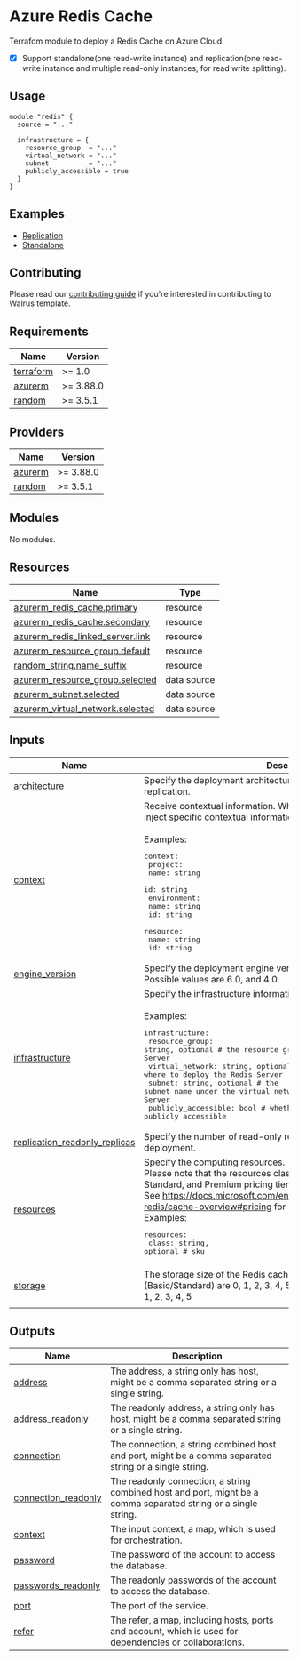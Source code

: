 # Azure Redis Cache

Terrafom module to deploy a Redis Cache on Azure Cloud.

- [x] Support standalone(one read-write instance) and replication(one read-write instance and multiple read-only instances, for read write splitting).

## Usage

```hcl
module "redis" {
  source = "..."

  infrastructure = {
    resource_group  = "..."
    virtual_network = "..."
    subnet          = "..."
    publicly_accessible = true
  }
}
```

## Examples

- [Replication](./examples/replication)
- [Standalone](./examples/standalone)

## Contributing

Please read our [contributing guide](./docs/CONTRIBUTING.md) if you're interested in contributing to Walrus template.

<!-- BEGIN_TF_DOCS -->
## Requirements

| Name | Version |
|------|---------|
| <a name="requirement_terraform"></a> [terraform](#requirement\_terraform) | >= 1.0 |
| <a name="requirement_azurerm"></a> [azurerm](#requirement\_azurerm) | >= 3.88.0 |
| <a name="requirement_random"></a> [random](#requirement\_random) | >= 3.5.1 |

## Providers

| Name | Version |
|------|---------|
| <a name="provider_azurerm"></a> [azurerm](#provider\_azurerm) | >= 3.88.0 |
| <a name="provider_random"></a> [random](#provider\_random) | >= 3.5.1 |

## Modules

No modules.

## Resources

| Name | Type |
|------|------|
| [azurerm_redis_cache.primary](https://registry.terraform.io/providers/hashicorp/azurerm/latest/docs/resources/redis_cache) | resource |
| [azurerm_redis_cache.secondary](https://registry.terraform.io/providers/hashicorp/azurerm/latest/docs/resources/redis_cache) | resource |
| [azurerm_redis_linked_server.link](https://registry.terraform.io/providers/hashicorp/azurerm/latest/docs/resources/redis_linked_server) | resource |
| [azurerm_resource_group.default](https://registry.terraform.io/providers/hashicorp/azurerm/latest/docs/resources/resource_group) | resource |
| [random_string.name_suffix](https://registry.terraform.io/providers/hashicorp/random/latest/docs/resources/string) | resource |
| [azurerm_resource_group.selected](https://registry.terraform.io/providers/hashicorp/azurerm/latest/docs/data-sources/resource_group) | data source |
| [azurerm_subnet.selected](https://registry.terraform.io/providers/hashicorp/azurerm/latest/docs/data-sources/subnet) | data source |
| [azurerm_virtual_network.selected](https://registry.terraform.io/providers/hashicorp/azurerm/latest/docs/data-sources/virtual_network) | data source |

## Inputs

| Name | Description | Type | Default | Required |
|------|-------------|------|---------|:--------:|
| <a name="input_architecture"></a> [architecture](#input\_architecture) | Specify the deployment architecture, select from standalone or replication. | `string` | `"standalone"` | no |
| <a name="input_context"></a> [context](#input\_context) | Receive contextual information. When Walrus deploys, Walrus will inject specific contextual information into this field.<br><br>Examples:<pre>context:<br>  project:<br>    name: string<br>    id: string<br>  environment:<br>    name: string<br>    id: string<br>  resource:<br>    name: string<br>    id: string</pre> | `map(any)` | `{}` | no |
| <a name="input_engine_version"></a> [engine\_version](#input\_engine\_version) | Specify the deployment engine version of the Redis Server to use. Possible values are 6.0, and 4.0. | `string` | `"6.0"` | no |
| <a name="input_infrastructure"></a> [infrastructure](#input\_infrastructure) | Specify the infrastructure information for deploying.<br><br>Examples:<pre>infrastructure:<br>  resource_group: string, optional   # the resource group name where to deploy the Redis Server<br>  virtual_network: string, optional  # the virtual network name where to deploy the Redis Server<br>  subnet: string, optional           # the subnet name under the virtual network where to deploy the Redis Server<br>  publicly_accessible: bool          # whether the Redis service is publicly accessible</pre> | <pre>object({<br>    resource_group      = optional(string)<br>    virtual_network     = optional(string)<br>    subnet              = optional(string)<br>    publicly_accessible = optional(bool, false)<br>  })</pre> | <pre>{<br>  "publicly_accessible": false<br>}</pre> | no |
| <a name="input_replication_readonly_replicas"></a> [replication\_readonly\_replicas](#input\_replication\_readonly\_replicas) | Specify the number of read-only replicas under the replication deployment. | `number` | `1` | no |
| <a name="input_resources"></a> [resources](#input\_resources) | Specify the computing resources.<br>Please note that the resources class is only available for the Basic, Standard, and Premium pricing tiers.<br>See https://docs.microsoft.com/en-us/azure/azure-cache-for-redis/cache-overview#pricing for more information.<br>Examples:<pre>resources:<br>  class: string, optional            # sku</pre> | <pre>object({<br>    class = optional(string, "Basic")<br>  })</pre> | <pre>{<br>  "class": "Basic"<br>}</pre> | no |
| <a name="input_storage"></a> [storage](#input\_storage) | The storage size of the Redis cache. Valid values for a SKU family of C (Basic/Standard) are 0, 1, 2, 3, 4, 5, 6, and for P (Premium) family are 1, 2, 3, 4, 5 | <pre>object({<br>    size = optional(number, 1)<br>  })</pre> | <pre>{<br>  "size": 1<br>}</pre> | no |

## Outputs

| Name | Description |
|------|-------------|
| <a name="output_address"></a> [address](#output\_address) | The address, a string only has host, might be a comma separated string or a single string. |
| <a name="output_address_readonly"></a> [address\_readonly](#output\_address\_readonly) | The readonly address, a string only has host, might be a comma separated string or a single string. |
| <a name="output_connection"></a> [connection](#output\_connection) | The connection, a string combined host and port, might be a comma separated string or a single string. |
| <a name="output_connection_readonly"></a> [connection\_readonly](#output\_connection\_readonly) | The readonly connection, a string combined host and port, might be a comma separated string or a single string. |
| <a name="output_context"></a> [context](#output\_context) | The input context, a map, which is used for orchestration. |
| <a name="output_password"></a> [password](#output\_password) | The password of the account to access the database. |
| <a name="output_passwords_readonly"></a> [passwords\_readonly](#output\_passwords\_readonly) | The readonly passwords of the account to access the database. |
| <a name="output_port"></a> [port](#output\_port) | The port of the service. |
| <a name="output_refer"></a> [refer](#output\_refer) | The refer, a map, including hosts, ports and account, which is used for dependencies or collaborations. |
<!-- END_TF_DOCS -->
